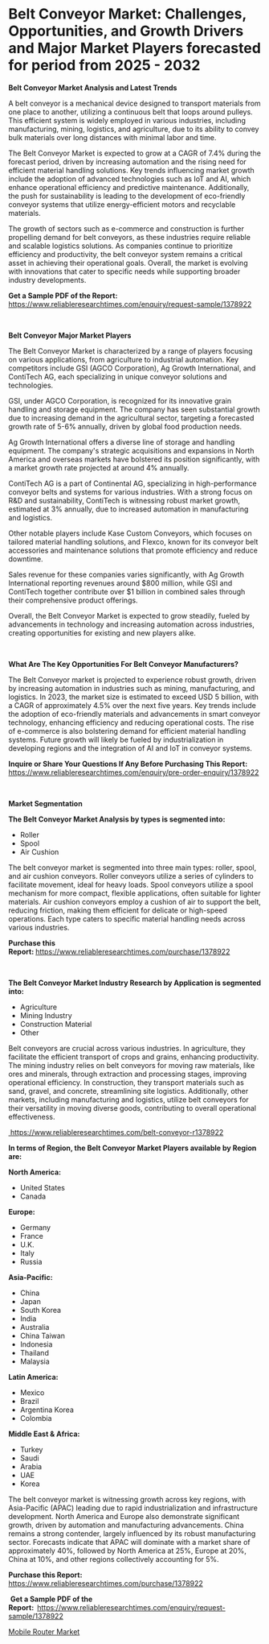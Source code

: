 <p><h1>Belt Conveyor Market: Challenges, Opportunities, and Growth Drivers and Major Market Players forecasted for period from 2025 - 2032</h1></p><p><strong>Belt Conveyor Market Analysis and Latest Trends</strong></p>
<p><p>A belt conveyor is a mechanical device designed to transport materials from one place to another, utilizing a continuous belt that loops around pulleys. This efficient system is widely employed in various industries, including manufacturing, mining, logistics, and agriculture, due to its ability to convey bulk materials over long distances with minimal labor and time. </p><p>The Belt Conveyor Market is expected to grow at a CAGR of 7.4% during the forecast period, driven by increasing automation and the rising need for efficient material handling solutions. Key trends influencing market growth include the adoption of advanced technologies such as IoT and AI, which enhance operational efficiency and predictive maintenance. Additionally, the push for sustainability is leading to the development of eco-friendly conveyor systems that utilize energy-efficient motors and recyclable materials. </p><p>The growth of sectors such as e-commerce and construction is further propelling demand for belt conveyors, as these industries require reliable and scalable logistics solutions. As companies continue to prioritize efficiency and productivity, the belt conveyor system remains a critical asset in achieving their operational goals. Overall, the market is evolving with innovations that cater to specific needs while supporting broader industry developments.</p></p>
<p><strong>Get a Sample PDF of the Report:&nbsp;</strong> <a href="https://www.reliableresearchtimes.com/enquiry/request-sample/1378922?utm_campaign=2284&utm_medium=2&utm_source=Github&utm_content=ia&utm_term=16022025&utm_id=belt-conveyor">https://www.reliableresearchtimes.com/enquiry/request-sample/1378922</a></p>
<p>&nbsp;</p>
<p><strong>Belt Conveyor Major Market Players</strong></p>
<p><p>The Belt Conveyor Market is characterized by a range of players focusing on various applications, from agriculture to industrial automation. Key competitors include GSI (AGCO Corporation), Ag Growth International, and ContiTech AG, each specializing in unique conveyor solutions and technologies.</p><p>GSI, under AGCO Corporation, is recognized for its innovative grain handling and storage equipment. The company has seen substantial growth due to increasing demand in the agricultural sector, targeting a forecasted growth rate of 5-6% annually, driven by global food production needs.</p><p>Ag Growth International offers a diverse line of storage and handling equipment. The company's strategic acquisitions and expansions in North America and overseas markets have bolstered its position significantly, with a market growth rate projected at around 4% annually.</p><p>ContiTech AG is a part of Continental AG, specializing in high-performance conveyor belts and systems for various industries. With a strong focus on R&D and sustainability, ContiTech is witnessing robust market growth, estimated at 3% annually, due to increased automation in manufacturing and logistics.</p><p>Other notable players include Kase Custom Conveyors, which focuses on tailored material handling solutions, and Flexco, known for its conveyor belt accessories and maintenance solutions that promote efficiency and reduce downtime.</p><p>Sales revenue for these companies varies significantly, with Ag Growth International reporting revenues around $800 million, while GSI and ContiTech together contribute over $1 billion in combined sales through their comprehensive product offerings.</p><p>Overall, the Belt Conveyor Market is expected to grow steadily, fueled by advancements in technology and increasing automation across industries, creating opportunities for existing and new players alike.</p></p>
<p>&nbsp;</p>
<p><strong>What Are The Key Opportunities For Belt Conveyor Manufacturers?</strong></p>
<p><p>The Belt Conveyor market is projected to experience robust growth, driven by increasing automation in industries such as mining, manufacturing, and logistics. In 2023, the market size is estimated to exceed USD 5 billion, with a CAGR of approximately 4.5% over the next five years. Key trends include the adoption of eco-friendly materials and advancements in smart conveyor technology, enhancing efficiency and reducing operational costs. The rise of e-commerce is also bolstering demand for efficient material handling systems. Future growth will likely be fueled by industrialization in developing regions and the integration of AI and IoT in conveyor systems.</p></p>
<p><strong>Inquire or Share Your Questions If Any Before Purchasing This Report:</strong> <a href="https://www.reliableresearchtimes.com/enquiry/pre-order-enquiry/1378922?utm_campaign=2284&utm_medium=2&utm_source=Github&utm_content=ia&utm_term=16022025&utm_id=belt-conveyor">https://www.reliableresearchtimes.com/enquiry/pre-order-enquiry/1378922</a></p>
<p>&nbsp;</p>
<p><strong>Market Segmentation</strong></p>
<p><strong>The Belt Conveyor Market Analysis by types is segmented into:</strong></p>
<p><ul><li>Roller</li><li>Spool</li><li>Air Cushion</li></ul></p>
<p><p>The belt conveyor market is segmented into three main types: roller, spool, and air cushion conveyors. Roller conveyors utilize a series of cylinders to facilitate movement, ideal for heavy loads. Spool conveyors utilize a spool mechanism for more compact, flexible applications, often suitable for lighter materials. Air cushion conveyors employ a cushion of air to support the belt, reducing friction, making them efficient for delicate or high-speed operations. Each type caters to specific material handling needs across various industries.</p></p>
<p><strong>Purchase this Report:&nbsp;</strong><a href="https://www.reliableresearchtimes.com/purchase/1378922?utm_campaign=2284&utm_medium=2&utm_source=Github&utm_content=ia&utm_term=16022025&utm_id=belt-conveyor">https://www.reliableresearchtimes.com/purchase/1378922</a></p>
<p>&nbsp;</p>
<p><strong>The Belt Conveyor Market Industry Research by Application is segmented into:</strong></p>
<p><ul><li>Agriculture</li><li>Mining Industry</li><li>Construction Material</li><li>Other</li></ul></p>
<p><p>Belt conveyors are crucial across various industries. In agriculture, they facilitate the efficient transport of crops and grains, enhancing productivity. The mining industry relies on belt conveyors for moving raw materials, like ores and minerals, through extraction and processing stages, improving operational efficiency. In construction, they transport materials such as sand, gravel, and concrete, streamlining site logistics. Additionally, other markets, including manufacturing and logistics, utilize belt conveyors for their versatility in moving diverse goods, contributing to overall operational effectiveness.</p></p>
<p><a href="https://www.reliableresearchtimes.com/belt-conveyor-r1378922?utm_campaign=2284&utm_medium=2&utm_source=Github&utm_content=ia&utm_term=16022025&utm_id=belt-conveyor">&nbsp;https://www.reliableresearchtimes.com/belt-conveyor-r1378922</a></p>
<p><strong>In terms of Region, the Belt Conveyor Market Players available by Region are:</strong></p>
<p>
    <p> <strong> North America: </strong>
        <ul>
            <li>United States</li>
            <li>Canada</li>
        </ul>
        </p> 
    <p> <strong> Europe: </strong>
        <ul>
            <li>Germany</li>
            <li>France</li>
            <li>U.K.</li>
            <li>Italy</li>
            <li>Russia</li>
        </ul>
        </p> 
    <p> <strong> Asia-Pacific: </strong>
        <ul>
            <li>China</li>
            <li>Japan</li>
            <li>South Korea</li>
            <li>India</li>
            <li>Australia</li>
            <li>China Taiwan</li>
            <li>Indonesia</li>
            <li>Thailand</li>
            <li>Malaysia</li>
        </ul>
        </p> 
    <p> <strong> Latin America: </strong>
        <ul>
            <li>Mexico</li>
            <li>Brazil</li>
            <li>Argentina Korea</li>
            <li>Colombia</li>
        </ul>
        </p> 
    <p> <strong> Middle East & Africa: </strong>
        <ul>
            <li>Turkey</li>
            <li>Saudi</li>
            <li>Arabia</li>
            <li>UAE</li>
            <li>Korea</li>
        </ul>
    </p>
    </p>
<p><p>The belt conveyor market is witnessing growth across key regions, with Asia-Pacific (APAC) leading due to rapid industrialization and infrastructure development. North America and Europe also demonstrate significant growth, driven by automation and manufacturing advancements. China remains a strong contender, largely influenced by its robust manufacturing sector. Forecasts indicate that APAC will dominate with a market share of approximately 40%, followed by North America at 25%, Europe at 20%, China at 10%, and other regions collectively accounting for 5%.</p></p>
<p><strong>Purchase this Report: </strong><a href="https://www.reliableresearchtimes.com/purchase/1378922?utm_campaign=2284&utm_medium=2&utm_source=Github&utm_content=ia&utm_term=16022025&utm_id=belt-conveyor">https://www.reliableresearchtimes.com/purchase/1378922</a></p>
<p>&nbsp;<strong>Get a Sample PDF of the Report:&nbsp;&nbsp;</strong><a href="https://www.reliableresearchtimes.com/enquiry/request-sample/1378922?utm_campaign=2284&utm_medium=2&utm_source=Github&utm_content=ia&utm_term=16022025&utm_id=belt-conveyor">https://www.reliableresearchtimes.com/enquiry/request-sample/1378922</a></p>
<p><strong></strong></p>
<p><p><a href="https://github.com/ulyssacrayne00231/Market-Research-Report-List-1/blob/main/mobile-router-market.md?utm_campaign=2284&utm_medium=2&utm_source=Github&utm_content=ia&utm_term=16022025&utm_id=belt-conveyor">Mobile Router Market</a></p></p>